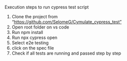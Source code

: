 Execution steps to run cypress test script

1.	Clone the project from “https://github.com/SelomeG/Cymulate_cypress_test”
2.	Open root folder on vs code 
3.	Run npm install 
4.	Run npx cypress open 
5.	Select e2e testing
6.	click on the spec file 
7.	Check if all tests are running and passed step by step
